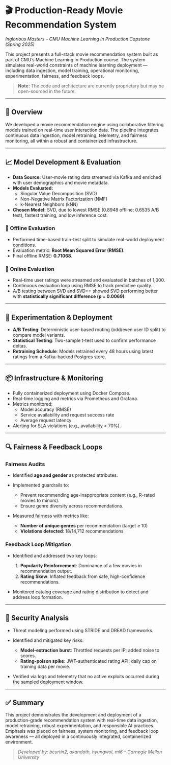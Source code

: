 # 🎬 Production-Ready Movie Recommendation System  
*Inglorious Masters – CMU Machine Learning in Production Capstone (Spring 2025)*

This project presents a full-stack movie recommendation system built as part of CMU’s Machine Learning in Production course. The system simulates real-world constraints of machine learning deployment — including data ingestion, model training, operational monitoring, experimentation, fairness, and feedback loops.

> **Note:** The code and architecture are currently proprietary but may be open-sourced in the future.

---

## 🧠 Overview

We developed a movie recommendation engine using collaborative filtering models trained on real-time user interaction data. The pipeline integrates continuous data ingestion, model retraining, telemetry, and fairness monitoring, all within a robust and containerized infrastructure.

---

## 📈 Model Development & Evaluation

- **Data Source:** User-movie rating data streamed via Kafka and enriched with user demographics and movie metadata.
- **Models Evaluated:**  
  - Singular Value Decomposition (SVD)  
  - Non-Negative Matrix Factorization (NMF)  
  - k-Nearest Neighbors (kNN)  
- **Chosen Model:** SVD, due to lowest RMSE (0.8948 offline; 0.6535 A/B test), fastest training, and low inference cost.

### 🧪 Offline Evaluation

- Performed time-based train-test split to simulate real-world deployment conditions.
- Evaluation metric: **Root Mean Squared Error (RMSE)**.
- Final offline RMSE: **0.71068**.

### 📡 Online Evaluation

- Real-time user ratings were streamed and evaluated in batches of 1,000.
- Continuous evaluation loop using RMSE to track predictive quality.
- A/B testing between SVD and SVD++ showed SVD performing better with **statistically significant difference (p = 0.0069)**.

---

## 🧪 Experimentation & Deployment

- **A/B Testing**: Deterministic user-based routing (odd/even user ID split) to compare model variants.
- **Statistical Testing**: Two-sample t-test used to confirm performance deltas.
- **Retraining Schedule**: Models retrained every 48 hours using latest ratings from a Kafka-backed Postgres store.

---

## 📦 Infrastructure & Monitoring

- Fully containerized deployment using Docker Compose.
- Real-time logging and metrics via Prometheus and Grafana.
- Metrics monitored:
  - Model accuracy (RMSE)
  - Service availability and request success rate
  - Average request latency
- Alerting for SLA violations (e.g., availability < 70%).

---

## 🔍 Fairness & Feedback Loops

### Fairness Audits

- Identified **age and gender** as protected attributes.
- Implemented guardrails to:
  - Prevent recommending age-inappropriate content (e.g., R-rated movies to minors).
  - Ensure genre diversity across recommendations.

- Measured fairness with metrics like:
  - **Number of unique genres** per recommendation (target ≥ 10)
  - **Violations detected**: 18/14,712 recommendations

### Feedback Loop Mitigation

- Identified and addressed two key loops:
  1. **Popularity Reinforcement**: Dominance of a few movies in recommendation output.
  2. **Rating Skew**: Inflated feedback from safe, high-confidence recommendations.

- Monitored catalog coverage and rating distribution to detect and address loop formation.

---

## 🔐 Security Analysis

- Threat modeling performed using STRIDE and DREAD frameworks.
- Identified and mitigated key risks:
  - **Model-extraction burst**: Throttled requests per IP; added noise to scores.
  - **Rating-poison spike**: JWT-authenticated rating API; daily cap on training data per movie.

- Verified via logs and telemetry that no active exploits occurred during the sampled deployment window.

---

## ✅ Summary

This project demonstrates the development and deployment of a production-grade recommendation system with real-time data ingestion, model retraining, robust experimentation, and responsible AI practices. Emphasis was placed on fairness, system monitoring, and feedback loop awareness — all deployed in a continuously integrated, containerized environment.

> *Developed by: bcurtin2, akandath, hyungwol, ml6 – Carnegie Mellon University*

